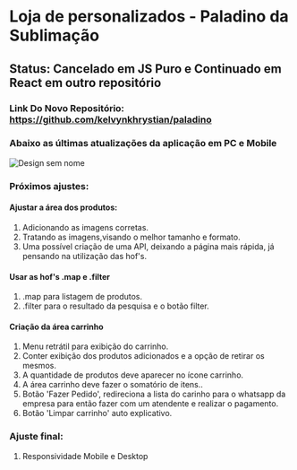 # Loja de personalizados - Paladino da Sublimação
## Status: Cancelado em JS Puro e Continuado em React em outro repositório

### Link Do Novo Repositório: https://github.com/kelvynkhrystian/paladino

### Abaixo as últimas atualizações da aplicação em PC e Mobile

![Design sem nome](https://user-images.githubusercontent.com/94154348/188351799-e9d3ab58-4798-48a2-a595-145b69d8ac3b.gif)

### Próximos ajustes:
#### Ajustar a área dos produtos:
1. Adicionando as imagens corretas.
2. Tratando as imagens,visando o melhor tamanho e formato.
3. Uma possível criação de uma API, deixando a página mais rápida, já pensando na utilização das hof's.

#### Usar as hof's .map e .filter
1. .map para listagem de produtos.
2. .filter para o resultado da pesquisa e o botão filter.

#### Criação da área carrinho
1. Menu retrátil para exibição do carrinho.
2. Conter exibição dos produtos adicionados e a opção de retirar os mesmos.
3. A quantidade de produtos deve aparecer no ícone carrinho.
4. A área carrinho deve fazer o somatório de itens..
5. Botão 'Fazer Pedido', redireciona a lista do carinho para o whatsapp da empresa
para então fazer com um atendente e realizar o pagamento.
6. Botão 'Limpar carrinho' auto explicativo.


### Ajuste final: 
1. Responsividade Mobile e Desktop
